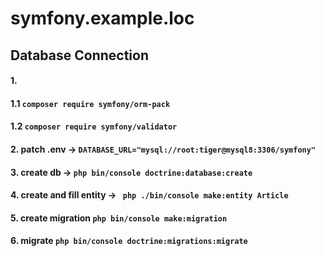 # symfony.example.loc

## Database Connection

#### 1.
#### 1.1 `composer require symfony/orm-pack`
#### 1.2 `composer require symfony/validator`

#### 2. patch .env -> `DATABASE_URL="mysql://root:tiger@mysql8:3306/symfony"`

#### 3. create db -> `php bin/console doctrine:database:create`

#### 4. create and fill entity -> ` php ./bin/console make:entity Article`

#### 5. create migration `php bin/console make:migration`

#### 6. migrate `php bin/console doctrine:migrations:migrate`
